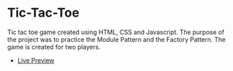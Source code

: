 # Tic-Tac-Toe

Tic tac toe game created using HTML, CSS and Javascript. The purpose of the project was to practice the Module Pattern and the Factory Pattern. The game is created for two players.

- [Live Preview](https://scridonlucas.github.io/Tic-Tac-Toe)
